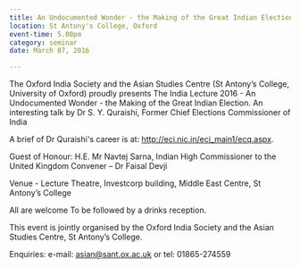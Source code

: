 ```yaml
---
title: An Undocumented Wonder - the Making of the Great Indian Election.
location: St Antony's College, Oxford
event-time: 5.00pm
category: seminar
date: March 07, 2016

---
```


The Oxford India Society and the Asian Studies Centre (St Antony’s College, University of Oxford) proudly presents The India Lecture 2016 - An Undocumented Wonder - the Making of the Great Indian Election.
An interesting talk by Dr S. Y. Quraishi, Former Chief Elections Commissioner of India

A brief of Dr Quraishi's career is at: http://eci.nic.in/eci_main1/ecq.aspx.

Guest of Honour: H.E. Mr Navtej Sarna, Indian High Commissioner to the United Kingdom
Convener – Dr Faisal Devji

Venue - Lecture Theatre, Investcorp building, Middle East Centre, St Antony’s College

All are welcome To be followed by a drinks reception.

This event is jointly organised by the Oxford India Society and the Asian Studies Centre, St Antony’s College.

Enquiries: e-mail: asian@sant.ox.ac.uk or tel: 01865-274559
